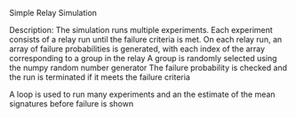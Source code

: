 Simple Relay Simulation

Description: 
The simulation runs multiple experiments. 
Each experiment consists of a relay run until the failure criteria is met. 
On each relay run, an array of failure probabilities is generated, with each index of the array corresponding to a group in the relay
A group is randomly selected using the numpy random number generator
The failure probability is checked and the run is terminated if it meets the failure criteria

A loop is used to run many experiments and an the estimate of the mean signatures before failure is shown
